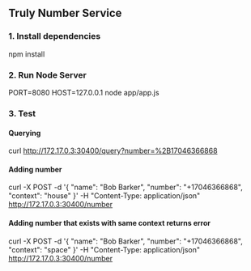 ## Truly Number Service

### 1. Install dependencies

npm install

### 2. Run Node Server

PORT=8080 HOST=127.0.0.1 node app/app.js

### 3. Test

#### Querying

curl http://172.17.0.3:30400/query?number=%2B17046366868

#### Adding number

curl -X POST -d '{ "name": "Bob Barker", "number": "+17046366868", "context": "house" }' -H "Content-Type: application/json" http://172.17.0.3:30400/number

#### Adding number that exists with same context returns error

curl -X POST -d '{ "name": "Bob Barker", "number": "+17046366868", "context": "space" }' -H "Content-Type: application/json" http://172.17.0.3:30400/number

